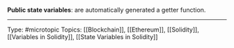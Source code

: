 **Public state variables**: are automatically generated a getter function.

___
Type: #microtopic 
Topics: [[Blockchain]], [[Ethereum]], [[Solidity]], [[Variables in Solidity]], [[State Variables in Solidity]]

